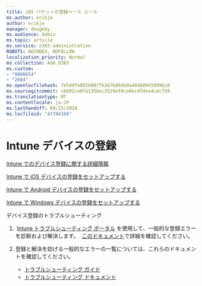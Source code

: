 ```yaml
---
title: iOS バケットの登録ベース ルール
ms.author: erikje
author: erikje
manager: dougeby
ms.audience: Admin
ms.topic: article
ms.service: o365-administration
ROBOTS: NOINDEX, NOFOLLOW
localization_priority: Normal
ms.collection: Adm_O365
ms.custom:
- "9000654"
- "2684"
ms.openlocfilehash: 7e549fe002b087fb167bd04b9a404689d19996c8
ms.sourcegitcommit: c6692ce0fa1358ec3529e59ca0ecdfdea4cdc759
ms.translationtype: MT
ms.contentlocale: ja-JP
ms.lasthandoff: 09/15/2020
ms.locfileid: "47784168"
---
```

# <a name="intune-device-enrollment"></a>Intune デバイスの登録

[Intune でのデバイス登録に関する詳細情報](https://docs.microsoft.com/intune/enrollment/device-enrollment)

[Intune で iOS デバイスの登録をセットアップする](https://docs.microsoft.com/intune/enrollment/ios-enroll)

[Intune で Android デバイスの登録をセットアップする](https://docs.microsoft.com/intune/android-enroll)

[Intune で Windows デバイスの登録をセットアップする](https://docs.microsoft.com/intune/windows-enroll)

デバイス登録のトラブルシューティング

1.  [Intune トラブルシューティング ポータル](https://devicemanagement.microsoft.com/#blade/Microsoft_Intune_DeviceSettings/TroubleshootBlade) を使用して、一般的な登録エラーを診断および解決します。  [このドキュメント](https://docs.microsoft.com/intune/help-desk-operators)で詳細を確認してください。

2. 登録と解決を妨げる一般的なエラーの一覧については、これらのドキュメントを確認してください。
    - [トラブルシューティング ガイド](https://support.microsoft.com/help/4469913/troubleshooting-windows-device-enrollment-problems-in-microsoft-intune)
    - [トラブルシューティング ドキュメント](https://docs.microsoft.com/intune/troubleshoot-device-enrollment-in-intune)
